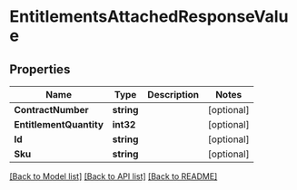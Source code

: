 # EntitlementsAttachedResponseValue

## Properties

Name | Type | Description | Notes
------------ | ------------- | ------------- | -------------
**ContractNumber** | **string** |  | [optional] 
**EntitlementQuantity** | **int32** |  | [optional] 
**Id** | **string** |  | [optional] 
**Sku** | **string** |  | [optional] 

[[Back to Model list]](../README.md#documentation-for-models) [[Back to API list]](../README.md#documentation-for-api-endpoints) [[Back to README]](../README.md)


